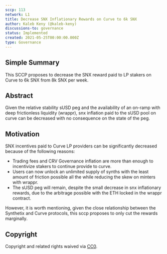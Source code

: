 ```yaml
---
sccp: 113
network: L1
title: Decrease SNX Inflationary Rewards on Curve to 6k SNX
author: Kaleb Keny (@kaleb-keny)
discussions-to: governance
status: Implemented
created: 2021-05-25T00:00:00.000Z
type: Governance
---
```


<!--You can leave these HTML comments in your merged SCCP and delete the visible duplicate text guides, they will not appear and may be helpful to refer to if you edit it again. This is the suggested template for new SCCPs. Note that an SCCP number will be assigned by an editor. When opening a pull request to submit your SCCP, please use an abbreviated title in the filename, `sccp-draft_title_abbrev.md`. The title should be 44 characters or less.-->

## Simple Summary

<!--"If you can't explain it simply, you don't understand it well enough." Provide a simplified and layman-accessible explanation of the SCCP.-->

This SCCP proposes to decrease the SNX reward paid to LP stakers on Curve to 6k SNX from 8k SNX per week.

## Abstract

<!--A short (~200 word) description of the variable change proposed.-->

Given the relative stability sUSD peg and the availability of an on-ramp with deep frictionless liquidity (wrappr), snx inflation paid to the sUSD pool on curve can be decreased with no consequence on the state of the peg.

## Motivation

<!--The motivation is critical for SCCPs that want to update variables within Synthetix. It should clearly explain why the existing variable is not incentive aligned. SCCP submissions without sufficient motivation may be rejected outright.-->

SNX incentives paid to Curve LP providers can be significantly decreased because of the following reasons:

- Trading fees and CRV Governance inflation are more than enough to incentivize stakers to continue provide to curve.
- Users can now unlock an unlimited supply of synths with the least amount of friction possible all the while reducing the skew on minters with wrappr.
- The sUSD peg will remain, despite the small decrease in snx inflationary rewards, due to the arbitrage possible with the ETH locked in the wrappr contract.

However, it is worth mentioning, given the close relationship between the Synthetix and Curve protocols, this sccp proposes to only cut the rewards marginally.

## Copyright

Copyright and related rights waived via [CC0](https://creativecommons.org/publicdomain/zero/1.0/).
